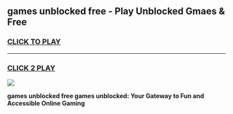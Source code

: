 
## games unblocked free - Play Unblocked Gmaes & Free
<h3>
<a href="https://news.freeplayer.one?title=games_unblocked_free&ref=16F">CLICK TO PLAY</a></h3>
<hr>

<h3>
<a href="https://news.freeplayer.one?title=games_unblocked_free&ref=16F">CLICK 2 PLAY</a>
  
</h3>

<a href="https://news.freeplayer.one?title=games_unblocked_free&ref=16F/"><img src="https://clearcache.store/games.png"></a>


**games unblocked free games unblocked: Your Gateway to Fun and Accessible Online Gaming**
